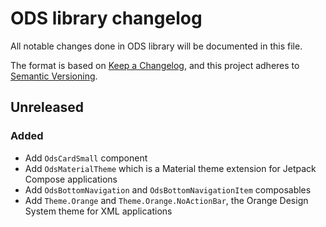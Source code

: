# ODS library changelog

All notable changes done in ODS library will be documented in this file.

The format is based on [Keep a Changelog](https://keepachangelog.com/en/1.0.0/),
and this project adheres to [Semantic Versioning](https://semver.org/spec/v2.0.0.html).

## Unreleased

### Added

- Add `OdsCardSmall` component
- Add `OdsMaterialTheme` which is a Material theme extension for Jetpack Compose applications
- Add `OdsBottomNavigation` and `OdsBottomNavigationItem` composables
- Add `Theme.Orange` and `Theme.Orange.NoActionBar`, the Orange Design System theme for XML applications